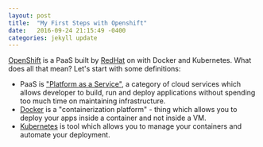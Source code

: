 ```yaml
---
layout: post
title:  "My First Steps with Openshift"
date:   2016-09-24 21:15:49 -0400
categories: jekyll update
---
```

[OpenShift](https://www.openshift.com/) is a PaaS built by [RedHat](https://www.redhat.com/) on with Docker and Kubernetes. What does all that mean? Let's start with some definitions:
- PaaS is ["Platform as a Service"](https://en.wikipedia.org/wiki/Platform_as_a_service), a category of cloud services which allows developer to build, run and deploy applications without spending too much time on maintaining infrastructure.
- [Docker](https://www.docker.com/) is a "containerization platform" - thing which allows you to deploy your apps inside a container and not inside a VM.
- [Kubernetes](http://kubernetes.io/) is tool which allows you to manage your containers and automate your deployment.

